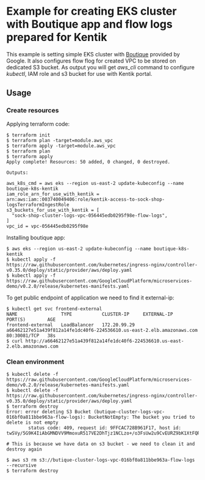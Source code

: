# Example for creating EKS cluster with Boutique app and flow logs prepared for Kentik

This example is setting simple EKS cluster with [Boutique](https://github.com/GoogleCloudPlatform/microservices-demo) provided by Google. It also configures flow flog for created VPC to be stored on dedicated S3 bucket.
As output you will get *aws_cli* command to configure *kubectl*, IAM role and s3 bucket for use with Kentik portal.

## Usage
### Create resources
Applying terraform code:
```
$ terraform init
$ terraform plan -target=module.aws_vpc
$ terraform apply -target=module.aws_vpc
$ terraform plan
$ terraform apply
Apply complete! Resources: 50 added, 0 changed, 0 destroyed.

Outputs:

aws_k8s_cmd = aws eks --region us-east-2 update-kubeconfig --name boutique-k8s-kentik
iam_role_arn_for_use_with_kentik = arn:aws:iam::003740049406:role/kentik-access-to-sock-shop-logsTerraformIngestRole
s3_buckets_for_use_with_kentik = [
  "sock-shop-cluster-logs-vpc-056445edb0295f98e-flow-logs",
]
vpc_id = vpc-056445edb0295f98e
```
Installing boutique app:
```
$ aws eks --region us-east-2 update-kubeconfig --name boutique-k8s-kentik
$ kubectl apply -f https://raw.githubusercontent.com/kubernetes/ingress-nginx/controller-v0.35.0/deploy/static/provider/aws/deploy.yaml
$ kubectl apply -f https://raw.githubusercontent.com/GoogleCloudPlatform/microservices-demo/v0.2.0/release/kubernetes-manifests.yaml
```
To get public endpoint of application we need to find it external-ip:
```
$ kubectl get svc frontend-external 
NAME                TYPE           CLUSTER-IP     EXTERNAL-IP                                                              PORT(S)        AGE
frontend-external   LoadBalancer   172.20.99.29   a66462127e51a439f812a14fe1dc40f6-224536610.us-east-2.elb.amazonaws.com   80:30081/TCP   38s
$ curl http://a66462127e51a439f812a14fe1dc40f6-224536610.us-east-2.elb.amazonaws.com
```

### Clean environment
```
$ kubectl delete -f https://raw.githubusercontent.com/GoogleCloudPlatform/microservices-demo/v0.2.0/release/kubernetes-manifests.yaml
$ kubectl delete -f https://raw.githubusercontent.com/kubernetes/ingress-nginx/controller-v0.35.0/deploy/static/provider/aws/deploy.yaml
$ terraform destroy
Error: error deleting S3 Bucket (butique-cluster-logs-vpc-016bf0a811bbe963a-flow-logs): BucketNotEmpty: The bucket you tried to delete is not empty
        status code: 409, request id: 9FFCAC728B961F17, host id: twSVy/5G9K4IiAbGMNDVV9MmoxuR517VE2DhTjz1NCLzo+/o3FsUw2u9CvEURZ9bK1XtFQRdDgQ=

# This is because we have data on s3 bucket - we need to clean it and destroy again

$ aws s3 rm s3://butique-cluster-logs-vpc-016bf0a811bbe963a-flow-logs --recursive
$ terraform destroy
```
